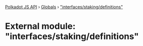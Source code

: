[Polkadot JS API](../README.md) › [Globals](../globals.md) › ["interfaces/staking/definitions"](_interfaces_staking_definitions_.md)

# External module: "interfaces/staking/definitions"


